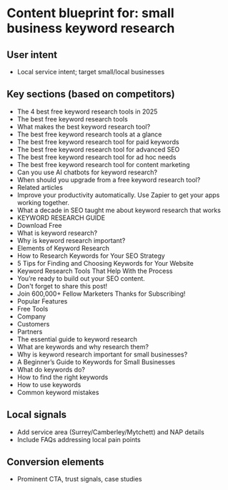# Content blueprint for: small business keyword research

## User intent
- Local service intent; target small/local businesses

## Key sections (based on competitors)
- The 4 best free keyword research tools in 2025
- The best free keyword research tools
- What makes the best keyword research tool?
- The best free keyword research tools at a glance
- The best free keyword research tool for paid keywords
- The best free keyword research tool for advanced SEO
- The best free keyword research tool for ad hoc needs
- The best free keyword research tool for content marketing
- Can you use AI chatbots for keyword research?
- When should you upgrade from a free keyword research tool?
- Related articles
- Improve your productivity automatically. Use Zapier to get your apps working together.
- What a decade in SEO taught me about keyword research that works
- KEYWORD RESEARCH GUIDE
- Download Free
- What is keyword research?
- Why is keyword research important?
- Elements of Keyword Research
- How to Research Keywords for Your SEO Strategy
- 5 Tips for Finding and Choosing Keywords for Your Website
- Keyword Research Tools That Help With the Process
- You’re ready to build out your SEO content.
- Don't forget to share this post!
- Join 600,000+ Fellow Marketers Thanks for Subscribing!
- Popular Features
- Free Tools
- Company
- Customers
- Partners
- The essential guide to keyword research
- What are keywords and why research them?
- Why is keyword research important for small businesses?
- A Beginner’s Guide to Keywords for Small Businesses
- What do keywords do?
- How to find the right keywords
- How to use keywords
- Common keyword mistakes

## Local signals
- Add service area (Surrey/Camberley/Mytchett) and NAP details
- Include FAQs addressing local pain points

## Conversion elements
- Prominent CTA, trust signals, case studies